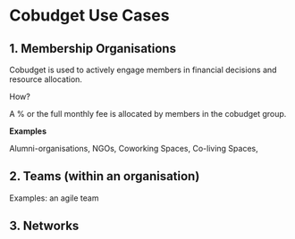 # Cobudget Use Cases

## 1. Membership Organisations

Cobudget is used to actively engage members in financial decisions and resource allocation.

How?

A % or the full monthly fee is allocated by members in the cobudget group.

**Examples**

Alumni-organisations, NGOs, Coworking Spaces, Co-living Spaces,

## 2. Teams \(within an organisation\)

Examples: an agile team

## 3. Networks



# 





